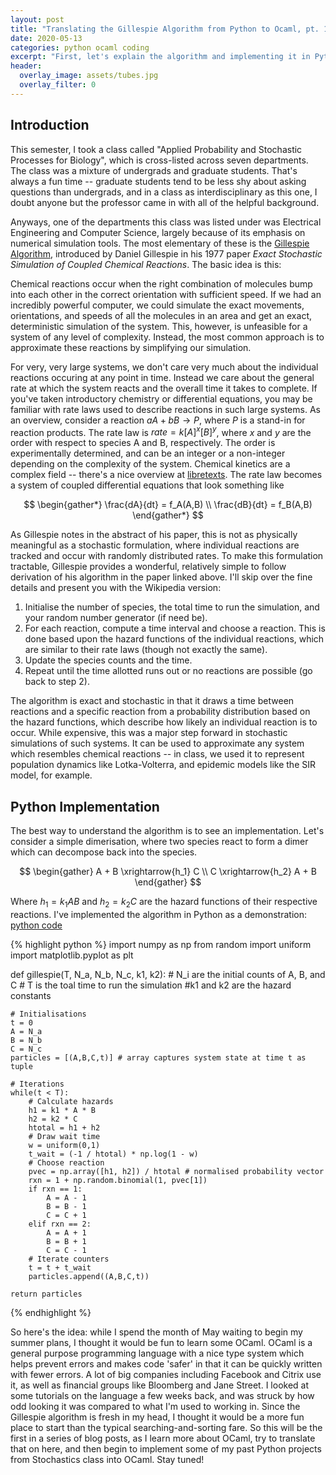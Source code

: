 ```yaml
---
layout: post
title: "Translating the Gillespie Algorithm from Python to Ocaml, pt. 1"
date: 2020-05-13
categories: python ocaml coding
excerpt: "First, let's explain the algorithm and implementing it in Python."
header:
  overlay_image: assets/tubes.jpg
  overlay_filter: 0
---
```

## Introduction ##
This semester, I took a class called "Applied Probability and Stochastic
Processes for Biology", which is cross-listed across seven departments. The
class was a mixture of undergrads and graduate students. That's always a fun
time -- graduate students tend to be less shy about asking questions than
undergrads, and in a class as interdisciplinary as this one, I doubt anyone but
the professor came in with all of the helpful background.

Anyways, one of the departments this class was listed under was Electrical
Engineering and Computer Science, largely because of its emphasis on numerical
simulation tools. The most elementary of these is the [Gillespie Algorithm][GA],
introduced by Daniel Gillespie in his 1977 paper *Exact Stochastic Simulation of
Coupled Chemical Reactions*. The basic idea is this:

Chemical reactions occur when the right combination of molecules bump into each
other in the correct orientation with sufficient speed. If we had an incredibly
powerful computer, we could simulate the exact movements, orientations, and
speeds of all the molecules in an area and get an exact, deterministic
simulation of the system. This, however, is unfeasible for a system of any level
of complexity. Instead, the most common approach is to approximate these
reactions by simplifying our simulation.

For very, very large systems, we don't care very much about the individual
reactions occuring at any point in time. Instead we care about the general rate
at which the system reacts and the overall time it takes to complete. If you've
taken introductory chemistry or differential equations, you may be familiar with
rate laws used to describe reactions in such large systems. As an overview, 
consider a reaction $aA + bB \rightarrow P$, where $P$ is a stand-in for 
reaction products. The rate law is
$rate = k[A]^x[B]^y$, where $x$ and $y$ are the order with respect to
species A and B, respectively. The order is experimentally determined, and can
be an integer or a non-integer depending on the complexity of the system.
Chemical kinetics are a complex field -- there's a nice overview at
[libretexts]. The rate law becomes a system of coupled differential equations
that look something like

$$
\begin{gather*}
    \frac{dA}{dt} = f_A(A,B) \\
    \frac{dB}{dt} = f_B(A,B)
\end{gather*}
$$

As Gillespie notes in the abstract of his paper, this is not as physically
meaningful as a stochastic formulation, where individual reactions are tracked
and occur with randomly distributed rates. To make this formulation tractable, 
Gillespie provides a wonderful, relatively simple to follow derivation of his
algorithm in the paper linked above. I'll skip over the fine details and present
you with the Wikipedia version:
1. Initialise the number of species, the total time to run the simulation,
   and your random number generator (if need be).
2. For each reaction, compute a time interval and choose a reaction. This is
   done based upon the hazard functions of the individual reactions, which
   are similar to their rate laws (though not exactly the same).
3. Update the species counts and the time.
4. Repeat until the time allotted runs out or no reactions are possible (go back
   to step 2).

The algorithm is exact and stochastic in that it draws a time between reactions
and a specific reaction from a probability distribution based on the hazard
functions, which describe how likely an individual reaction is to occur. 
While expensive, this was a major step forward in stochastic
simulations of such systems. It can be used to approximate any system which
resembles chemical reactions -- in class, we used it to represent population
dynamics like Lotka-Volterra, and epidemic models like the SIR model, for
example.

## Python Implementation ##

The best way to understand the algorithm is to see an implementation. Let's
consider a simple dimerisation, where two species react to form a dimer which
can decompose back into the species.

$$
\begin{gather}
    A + B \xrightarrow{h_1} C \\
    C \xrightarrow{h_2} A + B
\end{gather}
$$

Where $h_1 = k_1 A B$ and $h_2 = k_2 C$ are the hazard functions of their
respective reactions. I've implemented the algorithm in Python as a
demonstration:
[python code](/assets/gillespie_example.py)

{% highlight python %}
import numpy as np
from random import uniform
import matplotlib.pyplot as plt

def gillespie(T, N_a, N_b, N_c, k1, k2):
    # N_i are the initial counts of A, B, and C
    # T is the toal time to run the simulation
    #k1 and k2 are the hazard constants

    # Initialisations
    t = 0
    A = N_a
    B = N_b
    C = N_c
    particles = [(A,B,C,t)] # array captures system state at time t as tuple

    # Iterations
    while(t < T):
        # Calculate hazards
        h1 = k1 * A * B
        h2 = k2 * C
        htotal = h1 + h2
        # Draw wait time
        w = uniform(0,1)
        t_wait = (-1 / htotal) * np.log(1 - w)
        # Choose reaction
        pvec = np.array([h1, h2]) / htotal # normalised probability vector
        rxn = 1 + np.random.binomial(1, pvec[1])
        if rxn == 1:
            A = A - 1
            B = B - 1
            C = C + 1
        elif rxn == 2:
            A = A + 1
            B = B + 1
            C = C - 1
        # Iterate counters
        t = t + t_wait
        particles.append((A,B,C,t))

    return particles
{% endhighlight %}

So here's the idea: while I spend the month of May waiting to begin my summer
plans, I thought it would be fun to learn some OCaml. OCaml is a general purpose
programming language with a nice type system which helps prevent errors and
makes code 'safer' in that it can be quickly written with fewer errors. A lot of
big companies including Facebook and Citrix use it, as well as financial groups
like Bloomberg and Jane Street. I looked at some tutorials on the language a few
weeks back, and was struck by how odd looking it was compared to what I'm used
to working in. Since the Gillespie algorithm is fresh in my head, I thought it
would be a more fun place to start than the typical searching-and-sorting fare.
So this will be the first in a series of blog posts, as I learn more about
OCaml, try to translate that on here, and then begin to implement some of my
past Python projects from Stochastics class into OCaml. Stay tuned!

[GA]: https://doi.org/10.1021/j100540a008
[libretexts]: https://chem.libretexts.org/Bookshelves/Physical_and_Theoretical_Chemistry_Textbook_Maps/Supplemental_Modules_(Physical_and_Theoretical_Chemistry)/Kinetics/Rate_Laws/The_Rate_Law/Reaction_Order
